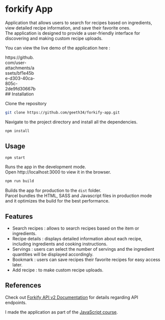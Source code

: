 # forkify App

Application that allows users to search for recipes based on ingredients, view detailed recipe information, and save their favorite ones. <br>
The application is designed to provide a user-friendly interface for discovering and making custom recipe uploads.

You can view the live demo of the application here : 
<div style="width: 100px;"> 
https://github.com/user-attachments/assets/bf1e45be-d303-40ca-805c-2de9fd30667b
</div>
## Installation 

Clone the repository 
```bash
git clone https://github.com/geeth34/forkify-app.git
```

Navigate to the project directory and install all the dependencies.

```bash
npm install
```

## Usage

```bash
npm start
```
Runs the app in the development mode. <br>
Open http://localhost:3000 to view it in the browser.


```bash
npm run build
```
Builds the app for production to the `dist` folder. <br>
Parcel bundles the HTML, SASS and Javascript files in production mode and it optimizes the build for the best performance.


## Features

- Search recipes : allows to search recipes based on the item or ingredients.
- Recipe details : displays detailed information about each recipe, including ingredients and cooking instructions.
- Servings : users can select the number of servings and the ingredient quantities will be displayed accordingly.
- Bookmark : users can save recipes their favorite recipes for easy access later.
- Add recipe : to make custom recipe uploads.


## References

Check out [Forkify API v2 Documentation](https://forkify-api.herokuapp.com/v2) for details regarding API endpoints.

I made the application as part of the [JavaScript course](https://udemy-certificate.s3.amazonaws.com/pdf/UC-d1947081-94ad-4464-9e66-87d2c3999fed.pdf).

